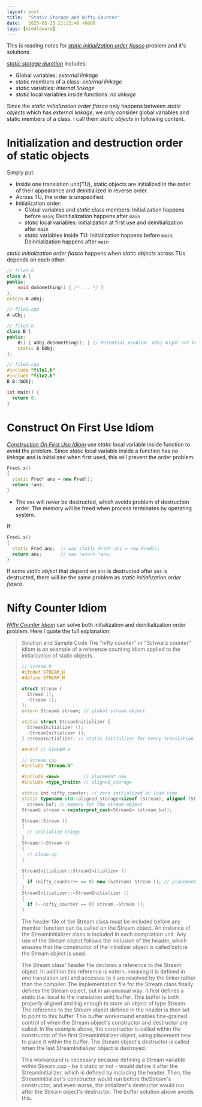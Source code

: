 ```yaml
---
layout: post
title:  "Static Storage and Nifty Counter"
date:   2025-05-23 21:22:46 +0800
tags: [middleware]
---
```


This is reading notes for [*static initialization order fiasco*](https://en.cppreference.com/w/cpp/language/siof) problem and it's solutions.

[*static storage duration*](https://en.cppreference.com/w/cpp/language/storage_duration) includes:

- Global variables: *external linkage*
- *static* members of a class: *external linkage*
- *static* variables: *internal linkage*
- *static* local variables inside functions: *no linkage*

Since the *static initialization order fiasco* only happens between *static objects* which has *external linkage*, we only consider global variables and static members of a class. I call them *static objects* in following content.

# Initialization and destruction order of static objects

Simply put:

- Inside one translation unit(TU), static objects are initialized in the order of their appearance and deinitialized in reverse order.
- Across TU, the order is unspecified.
- Initialization order:
    - Global variables and *static* class members: Initialization happens before `main`; Deinitialization happens after `main`
    - *static* local variables: initialization at first use and deinitialization after `main`
    - *static* variables inside TU: Initialization happens before `main`; Deinitialization happens after `main`

*static initialization order fiasco* happens when *static objects* across TUs depends on each other:

```c++
// file1.h
class A {
public:
    void doSomething() { /* ... */ }
};
extern A aObj;

// file1.cpp
A aObj;

// file2.h
class B {
public:
    B() { aObj.doSomething(); } // Potential problem: aObj might not be initialized yet
    static B bObj;
};

// file2.cpp
#include "file1.h" 
#include "file2.h"
B B::bObj;

int main() {
  return 0;
}
```
# Construct On First Use Idiom

[*Construction On First Use Idiom*](https://isocpp.org/wiki/faq/ctors#static-init-order-on-first-use) use *static* local variable inside function to avoid the problem. Since *static* local variable inside a function has *no linkage* and is initialized when first used, this will prevent the order problem:

```c++
Fred& x()
{
  static Fred* ans = new Fred();
  return *ans;
}
```

- The `ans` will *never* be destructed, which avoids problem of destruction order. The memory will be freed when process terminates by operating system.

If:

```c++
Fred& x()
{
  static Fred ans;  // was static Fred* ans = new Fred();
  return ans;       // was return *ans;
}
```

If some *static object* that depend on `ans` is destructed after `ans` is destructed, there will be the same problem as *static initialization order fiasco*.

# Nifty Counter Idiom

[*Nifty Counter Idiom*](https://en.wikibooks.org/wiki/More_C%2B%2B_Idioms/Nifty_Counter) can solve both initialization and deinitialization order problem. Here I quote the full explanation:

<blockquote>
Solution and Sample Code
The "nifty counter" or "Schwarz counter" idiom is an example of a reference counting idiom applied to the initialization of static objects.

```c++
// Stream.h
#ifndef STREAM_H
#define STREAM_H

struct Stream {
  Stream ();
  ~Stream ();
};
extern Stream& stream; // global stream object

static struct StreamInitializer {
  StreamInitializer ();
  ~StreamInitializer ();
} streamInitializer; // static initializer for every translation unit

#endif // STREAM_H
```
```c++
// Stream.cpp
#include "Stream.h"

#include <new>         // placement new
#include <type_traits> // aligned_storage

static int nifty_counter; // zero initialized at load time
static typename std::aligned_storage<sizeof (Stream), alignof (Stream)>::type
  stream_buf; // memory for the stream object
Stream& stream = reinterpret_cast<Stream&> (stream_buf);

Stream::Stream ()
{
  // initialize things
}
Stream::~Stream ()
{
  // clean-up
} 

StreamInitializer::StreamInitializer ()
{
  if (nifty_counter++ == 0) new (&stream) Stream (); // placement new
}
StreamInitializer::~StreamInitializer ()
{
  if (--nifty_counter == 0) stream.~Stream ();
}
```
The header file of the Stream class must be included before any member function can be called on the Stream object. An instance of the StreamInitializer class is included in each compilation unit. Any use of the Stream object follows the inclusion of the header, which ensures that the constructor of the initializer object is called before the Stream object is used.

The Stream class' header file declares a reference to the Stream object. In addition this reference is extern, meaning it is defined in one translation unit and accesses to it are resolved by the linker rather than the compiler.
The implementation file for the Stream class finally defines the Stream object, but in an unusual way: it first defines a static (i.e. local to the translation unit) buffer. This buffer is both properly aligned and big enough to store an object of type Stream. The reference to the Stream object defined in the header is then set to point to this buffer.
This buffer workaround enables fine-grained control of when the Stream object's constructor and destructor are called. In the example above, the constructor is called within the constructor of the first StreamInitializer object, using placement new to place it within the buffer. The Stream object's destructor is called when the last StreamInitializer object is destroyed.

This workaround is necessary because defining a Stream variable within Stream.cpp - be it static or not - would define it after the StreamInitializer, which is defined by including the header. Then, the StreamInitializer's constructor would run before theStream's constructor, and even worse, the initializer's destructor would run after the Stream object's destructor. The buffer solution above avoids this.


</blockquote>
